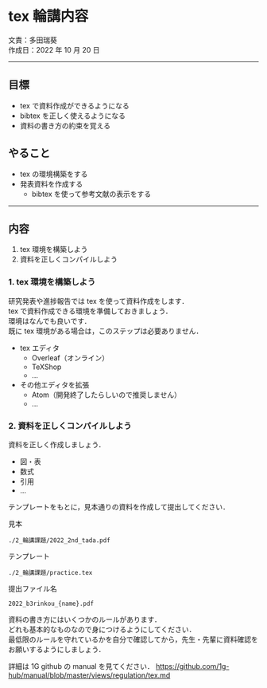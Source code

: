 # tex 輪講内容
文責：多田瑞葵  
作成日：2022 年 10 月 20 日

---
## 目標
- tex で資料作成ができるようになる
- bibtex を正しく使えるようになる
- 資料の書き方の約束を覚える

## やること
- tex の環境構築をする
- 発表資料を作成する
  - bibtex を使って参考文献の表示をする

---
## 内容
1. tex 環境を構築しよう
2. 資料を正しくコンパイルしよう



### 1. tex 環境を構築しよう
研究発表や進捗報告では tex を使って資料作成をします．  
tex で資料作成できる環境を準備しておきましょう．  
環境はなんでも良いです．  
既に tex 環境がある場合は，このステップは必要ありません．
- tex エディタ
  - Overleaf（オンライン）
  - TeXShop
  - ...
- その他エディタを拡張
  - Atom（開発終了したらしいので推奨しません）
  - ...


### 2. 資料を正しくコンパイルしよう
資料を正しく作成しましょう．  
- 図・表
- 数式
- 引用
- ...

テンプレートをもとに，見本通りの資料を作成して提出してください．  

見本
```
./2_輪講課題/2022_2nd_tada.pdf
```

テンプレート
```
./2_輪講課題/practice.tex
```

提出ファイル名
```
2022_b3rinkou_{name}.pdf
```

資料の書き方にはいくつかのルールがあります．  
どれも基本的なものなので身につけるようにしてください．  
最低限のルールを守れているかを自分で確認してから，先生・先輩に資料確認をお願いするようにしましょう．  

詳細は 1G github の manual を見てください．
https://github.com/1g-hub/manual/blob/master/views/regulation/tex.md

